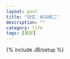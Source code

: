 ```yaml
---
layout: post
title: "记忆：ACG续二"
description: ""
category: life
tags: [爱好]
---
```

{% include JB/setup %}
